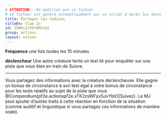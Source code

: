 ```yaml
---
# ATTENTION : Ne modifiez pas ce fichier
# Ce fichier est généré automatiquement par un script d'après les données du module Foundry VTT officiel et de sa traduction
title: Partager les indices
titleEn: Clue In
id: 25WDi1cVUrW92sUj
group: actions
layout: action
---
```

<p><strong>Fréquence</strong> une fois toutes les 10 minutes</p><p><strong>déclencheur</strong> Une autre créature tente un test lié pour enquêter sur une piste que vous êtes en train de Suivre.</p><hr><p>Vous partagez des informations avec la créature déclencheuse. Elle gagne un bonus de circonstance à son test égal à votre bonus de circonstance pour les tests relatifs au sujet de la piste que vous @Compendium[pf2e.actionspf2e.xTK2zsWFyxSJvYbX]{Suivez}. Le MJ peut ajouter d’autres traits à cette réaction en fonction de la situation (comme auditif et linguistique si vous partagez ces informations de manière orale).</p>

